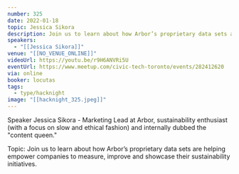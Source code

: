 ```yaml
---
number: 325
date: 2022-01-18
topic: Jessica Sikora
description: Join us to learn about how Arbor’s proprietary data sets are helping empower companies to measure, improve and showcase their sustainability initiatives.
speakers:
  - "[[Jessica Sikora]]"
venue: "[[NO_VENUE_ONLINE]]"
videoUrl: https://youtu.be/r9H6ANVRi5U
eventUrl: https://www.meetup.com/civic-tech-toronto/events/282412620
via: online
booker: locutas
tags:
  - type/hacknight
image: "[[hacknight_325.jpeg]]"
---
```


Speaker
Jessica Sikora - Marketing Lead at Arbor, sustainability enthusiast (with a focus on slow and ethical fashion) and internally dubbed the "content queen."

Topic:
Join us to learn about how Arbor’s proprietary data sets are helping empower companies to measure, improve and showcase their sustainability initiatives.
